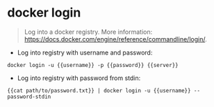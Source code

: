 # docker login

> Log into a docker registry.
> More information: <https://docs.docker.com/engine/reference/commandline/login/>.

- Log into registry with username and password:

`docker login -u {{username}} -p {{password}} {{server}}`

- Log into registry with password from stdin:

`{{cat path/to/password.txt}} | docker login -u {{username}} --password-stdin`
